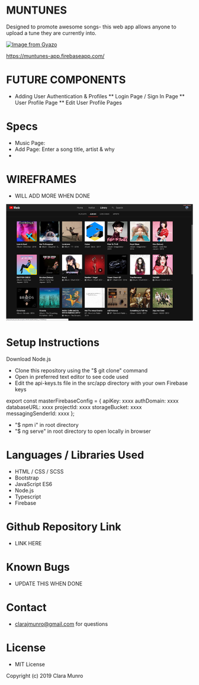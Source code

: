 # MUNTUNES

Designed to promote awesome songs- this web app allows anyone to upload a tune they are currently into.

[![Image from Gyazo](https://i.gyazo.com/145930793078ac699f67f01e65455016.gif)](https://gyazo.com/145930793078ac699f67f01e65455016)

https://muntunes-app.firebaseapp.com/

# FUTURE COMPONENTS
* Adding User Authentication & Profiles
  ** Login Page / Sign In Page
  ** User Profile Page
  ** Edit User Profile Pages

# Specs
* Music Page: 
* Add Page: Enter a song title, artist & why
* 

# WIREFRAMES
* WILL ADD MORE WHEN DONE

![Screenshot](/wireframe-images/inspo.png)

# Setup Instructions

Download Node.js

* Clone this repository using the "$ git clone" command
* Open in preferred text editor to see code used
* Edit the api-keys.ts file in the src/app directory with your own Firebase keys

export const masterFirebaseConfig = {
    apiKey: xxxx
    authDomain: xxxx
    databaseURL: xxxx
    projectId: xxxx
    storageBucket: xxxx
    messagingSenderId: xxxx
  };

*  "$ npm i" in root directory
*  "$ ng serve" in root directory to open locally in browser

# Languages / Libraries Used
* HTML / CSS / SCSS
* Bootstrap
* JavaScript ES6
* Node.js
* Typescript
* Firebase

# Github Repository Link
* LINK HERE

# Known Bugs
* UPDATE THIS WHEN DONE

# Contact
* clarajmunro@gmail.com for questions

# License
* MIT License

Copyright (c) 2019 Clara Munro
